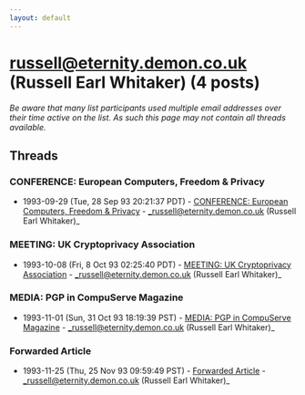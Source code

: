 ```yaml
---
layout: default
---
```


# russell@eternity.demon.co.uk (Russell Earl Whitaker) (4 posts)

_Be aware that many list participants used multiple email addresses over their time active on the list. As such this page may not contain all threads available._

## Threads

### CONFERENCE: European Computers, Freedom & Privacy
+ 1993-09-29 (Tue, 28 Sep 93 20:21:37 PDT) - [CONFERENCE: European Computers, Freedom & Privacy](/archive/1993/09/49ffb24849e7aa7ba0f86c3ab3c375a33558ac33a825a482656350170ff865a9) - _russell@eternity.demon.co.uk (Russell Earl Whitaker)_

### MEETING: UK Cryptoprivacy Association
+ 1993-10-08 (Fri, 8 Oct 93 02:25:40 PDT) - [MEETING: UK Cryptoprivacy Association](/archive/1993/10/d938c5e648876c6d66da2d85fd338b94b4d458c07908c8c3f6428e12ad5b070b) - _russell@eternity.demon.co.uk (Russell Earl Whitaker)_

### MEDIA: PGP in CompuServe Magazine
+ 1993-11-01 (Sun, 31 Oct 93 18:19:39 PST) - [MEDIA: PGP in CompuServe Magazine](/archive/1993/11/332a6f67f86a2708ec5cdf43d679ac6ddb0db25d3dd7c1091ea99b149bf16d76) - _russell@eternity.demon.co.uk (Russell Earl Whitaker)_

### Forwarded Article
+ 1993-11-25 (Thu, 25 Nov 93 09:59:49 PST) - [Forwarded Article](/archive/1993/11/ab87685f26c054ef5b1637f5b1729f6f293462a0d4e41d934f90e28341cc0ff9) - _russell@eternity.demon.co.uk (Russell Earl Whitaker)_

